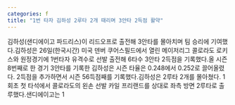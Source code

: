 ```yaml
---
categories: f
title: "1번 타자 김하성 2루타 2개 때리며 3안타 2득점 활약"
---
```

김하성(샌디에이고 파드리스)이 리드오프로 출전해 3안타를 몰아치며 팀 승리에 기여했다.김하성은 26일(한국시간) 미국 덴버 쿠어스필드에서 열린 메이저리그 콜로라도 로키스와 원정경기에 1번타자 유격수로 선발 출전해 6타수 3안타 2득점을 기록했다.올 시즌 8번째로 한 경기 3안타를 기록한 김하성은 시즌 타율은 0.248에서 0.252로 끌어올렸다. 2득점을 추가하면서 시즌 56득점째를 기록했다.김하성은 2루타 2개를 몰아쳤다. 1회초 첫 타석에서 콜로라도의 왼손 선발 카일 프리랜드를 상대로 좌측 방면 2루타로 출루했다.샌디에이고는 1